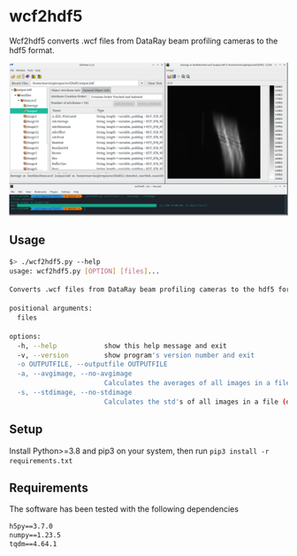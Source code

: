 # wcf2hdf5

Wcf2hdf5 converts .wcf files from DataRay beam profiling cameras to the hdf5 format.

![screenshot](screenshot.png)

## Usage

```bash
$> ./wcf2hdf5.py --help
usage: wcf2hdf5.py [OPTION] [files]...

Converts .wcf files from DataRay beam profiling cameras to the hdf5 format.

positional arguments:
  files

options:
  -h, --help            show this help message and exit
  -v, --version         show program's version number and exit
  -o OUTPUTFILE, --outputfile OUTPUTFILE
  -a, --avgimage, --no-avgimage
                        Calculates the averages of all images in a file (default: True)
  -s, --stdimage, --no-stdimage
                        Calculates the std's of all images in a file (default: True)
```

## Setup

Install Python>=3.8 and pip3 on your system, then run `pip3 install -r requirements.txt`

## Requirements

The software has been tested with the following dependencies

```
h5py==3.7.0
numpy==1.23.5
tqdm==4.64.1
```



